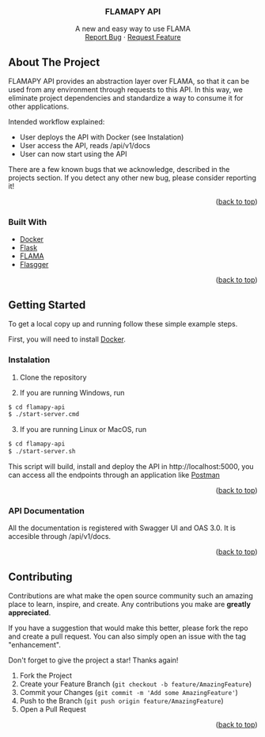 <div id="top"></div>
<br />
<div align="center">

  <h3 align="center">FLAMAPY API</h3>

  <p align="center">
    A new and easy way to use FLAMA
    <br />
    <a href="https://github.com/joszamama/flamapy-api/issues">Report Bug</a>
    ·
    <a href="https://github.com/joszamama/flamapy-api/issues">Request Feature</a>
  </p>
</div>
<!-- ABOUT THE PROJECT -->

## About The Project

FLAMAPY API provides an abstraction layer over FLAMA, so that it can be used from any environment through requests to this API. In this way, we eliminate project dependencies and standardize a way to consume it for other applications.

Intended workflow explained:
* User deploys the API with Docker (see Instalation)
* User access the API, reads /api/v1/docs
* User can now start using the API

There are a few known bugs that we acknowledge, described in the projects section. If you detect any other new bug, please consider reporting it!

<p align="right">(<a href="#top">back to top</a>)</p>



### Built With

* [Docker](https://www.docker.com/)
* [Flask](https://flask.palletsprojects.com/en/2.2.x/)
* [FLAMA](https://github.com/diverso-lab/core)
* [Flasgger](https://github.com/flasgger/flasgger)

<p align="right">(<a href="#top">back to top</a>)</p>



<!-- GETTING STARTED -->
## Getting Started

To get a local copy up and running follow these simple example steps.

First, you will need to install [Docker](https://docs.docker.com/desktop/).

### Instalation

1. Clone the repository

2. If you are running Windows, run
  ```sh
  $ cd flamapy-api
  $ ./start-server.cmd
  ```
  
3. If you are running Linux or MacOS, run
  ```sh
  $ cd flamapy-api
  $ ./start-server.sh
  ```
  
This script will build, install and deploy the API in http://localhost:5000, you can access all the endpoints through an application like [Postman](https://www.postman.com/)

<p align="right">(<a href="#top">back to top</a>)</p>

### API Documentation

All the documentation is registered with Swagger UI and OAS 3.0. It is accesible through /api/v1/docs.

<p align="right">(<a href="#top">back to top</a>)</p>

<!-- CONTRIBUTING -->
## Contributing

Contributions are what make the open source community such an amazing place to learn, inspire, and create. Any contributions you make are **greatly appreciated**.

If you have a suggestion that would make this better, please fork the repo and create a pull request. You can also simply open an issue with the tag "enhancement".

Don't forget to give the project a star! Thanks again!

1. Fork the Project
2. Create your Feature Branch (`git checkout -b feature/AmazingFeature`)
3. Commit your Changes (`git commit -m 'Add some AmazingFeature'`)
4. Push to the Branch (`git push origin feature/AmazingFeature`)
5. Open a Pull Request

<p align="right">(<a href="#top">back to top</a>)</p>
